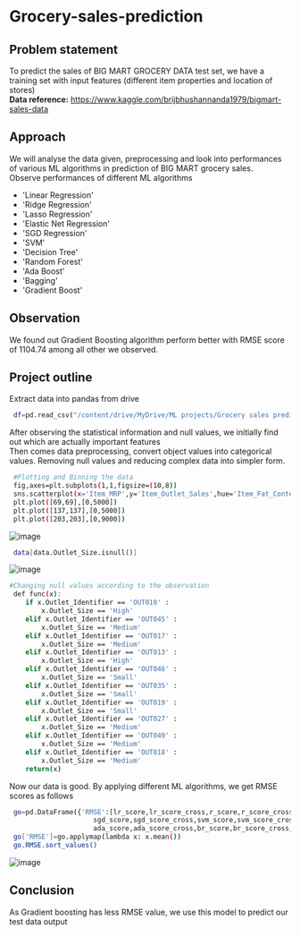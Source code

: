 # Grocery-sales-prediction
## Problem statement
To predict the sales of BIG MART GROCERY DATA test set, we have a training set with input features (different item properties and location of stores)\
**Data reference:** https://www.kaggle.com/brijbhushannanda1979/bigmart-sales-data 
## Approach
We will analyse the data given, preprocessing and look into performances of various ML algorithms in prediction of BIG MART grocery sales.\
Observe performances of different ML algorithms 
- 'Linear Regression'
- 'Ridge Regression'
- 'Lasso Regression'
- 'Elastic Net Regression'
- 'SGD Regression'
- 'SVM'
- 'Decision Tree'
- 'Random Forest'
- 'Ada Boost'
- 'Bagging'
- 'Gradient Boost'
## Observation
We found out Gradient Boosting algorithm perform better with RMSE score of 1104.74 among all other we observed. 

## Project outline
Extract data into pandas from drive 

```bash
 df=pd.read_csv("/content/drive/MyDrive/ML projects/Grocery sales prediction/Train.csv")
```

After observing the statistical information and null values, we initially find out which are actually important features\
Then comes data preprocessing, convert object values into categorical values. Removing null values and reducing complex data into simpler form. 

```bash
 #Plotting and Binning the data
 fig,axes=plt.subplots(1,1,figsize=(10,8))
 sns.scatterplot(x='Item_MRP',y='Item_Outlet_Sales',hue='Item_Fat_Content',size='Item_Weight',data=df)
 plt.plot([69,69],[0,5000])
 plt.plot([137,137],[0,5000])
 plt.plot([203,203],[0,9000])
```
![image](https://user-images.githubusercontent.com/65950195/151908744-d29484ad-0e49-4fba-abd3-7fda77b0f429.png)

```bash
 data[data.Outlet_Size.isnull()]
```
![image](https://user-images.githubusercontent.com/65950195/151909067-ca815b7c-ac01-4d28-9f3d-e1c9a8a49c31.png)

```bash
#Changing null values according to the observation
 def func(x):
    if x.Outlet_Identifier == 'OUT010' :
        x.Outlet_Size == 'High'
    elif x.Outlet_Identifier == 'OUT045' :
        x.Outlet_Size == 'Medium'
    elif x.Outlet_Identifier == 'OUT017' :
        x.Outlet_Size == 'Medium'
    elif x.Outlet_Identifier == 'OUT013' :
        x.Outlet_Size == 'High'
    elif x.Outlet_Identifier == 'OUT046' :
        x.Outlet_Size == 'Small'
    elif x.Outlet_Identifier == 'OUT035' :
        x.Outlet_Size == 'Small'
    elif x.Outlet_Identifier == 'OUT019' :
        x.Outlet_Size == 'Small'
    elif x.Outlet_Identifier == 'OUT027' :
        x.Outlet_Size == 'Medium'
    elif x.Outlet_Identifier == 'OUT049' :
        x.Outlet_Size == 'Medium'
    elif x.Outlet_Identifier == 'OUT018' :
        x.Outlet_Size == 'Medium'
    return(x)
```
Now our data is good. By applying different ML algorithms, we get RMSE scores as follows

```bash
 go=pd.DataFrame({'RMSE':[lr_score,lr_score_cross,r_score,r_score_cross,l_score,l_score_cross,en_score,en_score_cross,
                     sgd_score,sgd_score_cross,svm_score,svm_score_cross,dtr_score,dtr_score_cross,rf_score,rf_score_cross,
                     ada_score,ada_score_cross,br_score,br_score_cross,gb_score,gb_score_cross]},index=name)
 go['RMSE']=go.applymap(lambda x: x.mean())
 go.RMSE.sort_values()
```
![image](https://user-images.githubusercontent.com/65950195/151909520-6b7c5135-1df4-43fe-ba8a-4b561b3f1ede.png)

## Conclusion
As Gradient boosting has less RMSE value, we use this model to predict our test data output
